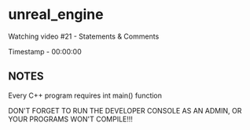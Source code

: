 # unreal_engine

Watching video #21 - Statements & Comments

Timestamp - 00:00:00

## NOTES

Every C++ program requires int main() function

DON'T FORGET TO RUN THE DEVELOPER CONSOLE AS AN ADMIN, OR YOUR PROGRAMS WON'T COMPILE!!!
